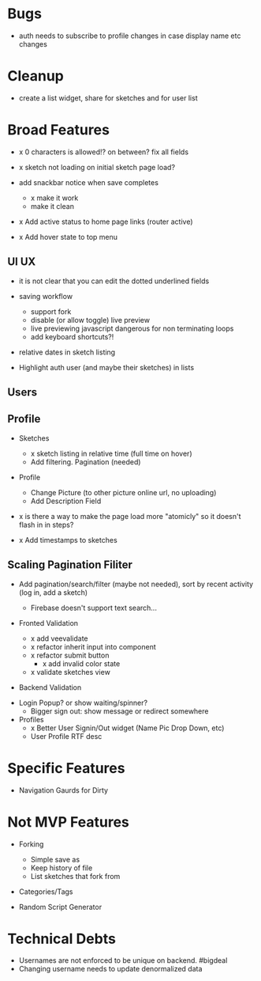 # Bugs

- auth needs to subscribe to profile changes in case display name etc changes

# Cleanup

- create a list widget, share for sketches and for user list

# Broad Features

- x 0 characters is allowed!? on between? fix all fields
- x sketch not loading on initial sketch page load?

- add snackbar notice when save completes

  - x make it work
  - make it clean

- x Add active status to home page links (router active)
- x Add hover state to top menu

## UI UX

- it is not clear that you can edit the dotted underlined fields

- saving workflow

  - support fork
  - disable (or allow toggle) live preview
  - live previewing javascript dangerous for non terminating loops
  - add keyboard shortcuts?!

- relative dates in sketch listing

- Highlight auth user (and maybe their sketches) in lists

## Users

## Profile

- Sketches

  - x sketch listing in relative time (full time on hover)
  - Add filtering. Pagination (needed)

- Profile

  - Change Picture (to other picture online url, no uploading)
  - Add Description Field

- x is there a way to make the page load more "atomicly" so it doesn't flash in in steps?

- x Add timestamps to sketches

## Scaling Pagination Filiter

- Add pagination/search/filter (maybe not needed), sort by recent activity (log in, add a sketch)

  - Firebase doesn't support text search...

- Fronted Validation

  - x add veevalidate
  - x refactor inherit input into component
  - x refactor submit button
    - x add invalid color state
  - x validate sketches view

- Backend Validation

* Login Popup? or show waiting/spinner?
  - Bigger sign out: show message or redirect somewhere
* Profiles
  - x Better User Signin/Out widget (Name Pic Drop Down, etc)
  - User Profile RTF desc

# Specific Features

- Navigation Gaurds for Dirty

# Not MVP Features

- Forking

  - Simple save as
  - Keep history of file
  - List sketches that fork from

- Categories/Tags

- Random Script Generator

# Technical Debts

- Usernames are not enforced to be unique on backend. #bigdeal
- Changing username needs to update denormalized data
